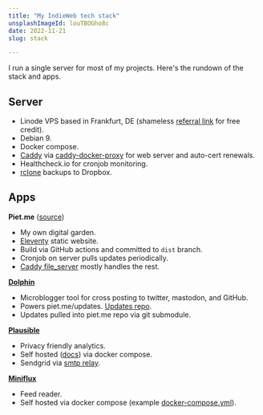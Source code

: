 ```yaml
---
title: "My IndieWeb tech stack"
unsplashImageId: louTBOGho8c
date: 2022-11-21
slug: stack

---
```


I run a single server for most of my projects. Here's the rundown of the stack and apps.

<!-- excerpt -->

## Server

* Linode VPS based in Frankfurt, DE (shameless [referral link](https://www.linode.com/lp/refer/?r=95348fe3c161d21c9b2508cd6bedda68b9580d9a) for free credit).
* Debian 9.
* Docker compose.
* [Caddy](https://caddyserver.com) via [caddy-docker-proxy](https://github.com/lucaslorentz/caddy-docker-proxy) for web server and auto-cert renewals.
* Healthcheck.io for cronjob monitoring.
* [rclone](https://rclone.org) backups to Dropbox.

## Apps

**Piet.me** ([source](https://github.com/pietvanzoen/piet.me))

* My own digital garden.
* [Eleventy](https://11ty.dev) static website.
* Build via GitHub actions and committed to `dist` branch.
* Cronjob on server pulls updates periodically.
* [Caddy file_server](https://caddyserver.com/docs/caddyfile/directives/file_server#file-server) mostly handles the rest.

**[Dolphin](https://github.com/jeffkreeftmeijer/dolphin)**

* Microblogger tool for cross posting to twitter, mastodon, and GitHub.
* Powers piet.me/updates. [Updates repo](https://github.com/pietvanzoen/updates).
* Updates pulled into piet.me repo via git submodule.

**[Plausible](https://plausible.io)**

* Privacy friendly analytics.
* Self hosted ([docs](https://plausible.io/docs/self-hosting)) via docker compose.
* Sendgrid via [smtp relay](https://hub.docker.com/r/bytemark/smtp/).

**[Miniflux](https://miniflux.app)**

* Feed reader.
* Self hosted via docker compose (example [docker-compose.yml](https://github.com/miniflux/v2/blob/main/contrib/docker-compose/basic.yml)).
